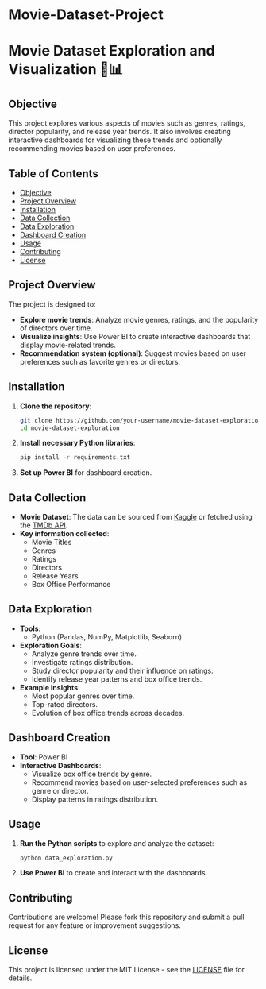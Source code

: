 # Movie-Dataset-Project

# Movie Dataset Exploration and Visualization 🎥📊

## Objective
This project explores various aspects of movies such as genres, ratings, director popularity, and release year trends. It also involves creating interactive dashboards for visualizing these trends and optionally recommending movies based on user preferences.

## Table of Contents
- [Objective](#objective)
- [Project Overview](#project-overview)
- [Installation](#installation)
- [Data Collection](#data-collection)
- [Data Exploration](#data-exploration)
- [Dashboard Creation](#dashboard-creation)
- [Usage](#usage)
- [Contributing](#contributing)
- [License](#license)

## Project Overview
The project is designed to:
- **Explore movie trends**: Analyze movie genres, ratings, and the popularity of directors over time.
- **Visualize insights**: Use Power BI to create interactive dashboards that display movie-related trends.
- **Recommendation system (optional)**: Suggest movies based on user preferences such as favorite genres or directors.

## Installation
1. **Clone the repository**:
    ```bash
    git clone https://github.com/your-username/movie-dataset-exploration.git
    cd movie-dataset-exploration
    ```

2. **Install necessary Python libraries**:
    ```bash
    pip install -r requirements.txt
    ```

3. **Set up Power BI** for dashboard creation.

## Data Collection
- **Movie Dataset**: The data can be sourced from [Kaggle](https://www.kaggle.com/) or fetched using the [TMDb API](https://www.themoviedb.org/documentation/api).
- **Key information collected**:
    - Movie Titles
    - Genres
    - Ratings
    - Directors
    - Release Years
    - Box Office Performance

## Data Exploration
- **Tools**: 
    - Python (Pandas, NumPy, Matplotlib, Seaborn)
- **Exploration Goals**:
    - Analyze genre trends over time.
    - Investigate ratings distribution.
    - Study director popularity and their influence on ratings.
    - Identify release year patterns and box office trends.
- **Example insights**:
    - Most popular genres over time.
    - Top-rated directors.
    - Evolution of box office trends across decades.

## Dashboard Creation
- **Tool**: Power BI
- **Interactive Dashboards**:
    - Visualize box office trends by genre.
    - Recommend movies based on user-selected preferences such as genre or director.
    - Display patterns in ratings distribution.

## Usage
1. **Run the Python scripts** to explore and analyze the dataset:
    ```bash
    python data_exploration.py
    ```

2. **Use Power BI** to create and interact with the dashboards.

## Contributing
Contributions are welcome! Please fork this repository and submit a pull request for any feature or improvement suggestions.

## License
This project is licensed under the MIT License - see the [LICENSE](LICENSE) file for details.
